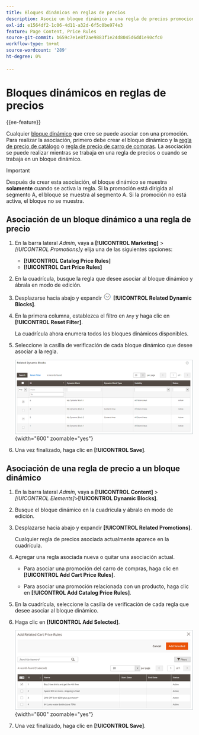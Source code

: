 ```yaml
---
title: Bloques dinámicos en reglas de precios
description: Asocie un bloque dinámico a una regla de precios promocionales.
exl-id: e1564df2-1c06-4d11-a32d-6f5c0be974e3
feature: Page Content, Price Rules
source-git-commit: b659c7e1e8f2ae9883f1e24d8045d6dd1e90cfc0
workflow-type: tm+mt
source-wordcount: '289'
ht-degree: 0%

---
```


# Bloques dinámicos en reglas de precios

{{ee-feature}}

Cualquier [bloque dinámico](dynamic-blocks.md) que cree se puede asociar con una promoción. Para realizar la asociación, primero debe crear el bloque dinámico y la [regla de precio de catálogo](../merchandising-promotions/price-rules-catalog.md) o [regla de precio de carro de compras](../merchandising-promotions/price-rules-cart.md). La asociación se puede realizar mientras se trabaja en una regla de precios o cuando se trabaja en un bloque dinámico.

>[!IMPORTANT]
>
>Después de crear esta asociación, el bloque dinámico se muestra **solamente** cuando se activa la regla. Si la promoción está dirigida al segmento A, el bloque se muestra al segmento A. Si la promoción no está activa, el bloque no se muestra.

## Asociación de un bloque dinámico a una regla de precio

1. En la barra lateral _Admin_, vaya a **[!UICONTROL Marketing]** > _[!UICONTROL Promotions]_&#x200B;y elija una de las siguientes opciones:

   - **[!UICONTROL Catalog Price Rules]**
   - **[!UICONTROL Cart Price Rules]**

1. En la cuadrícula, busque la regla que desee asociar al bloque dinámico y ábrala en modo de edición.

1. Desplazarse hacia abajo y expandir ![Selector de expansión](../assets/icon-display-expand.png) **[!UICONTROL Related Dynamic Blocks]**.

1. En la primera columna, establezca el filtro en `Any` y haga clic en **[!UICONTROL Reset Filter]**.

   La cuadrícula ahora enumera todos los bloques dinámicos disponibles.

1. Seleccione la casilla de verificación de cada bloque dinámico que desee asociar a la regla.

   ![Agregando bloques dinámicos seleccionados](./assets/price-rule-cart-related-dynamic-blocks-any.png){width="600" zoomable="yes"}

1. Una vez finalizado, haga clic en **[!UICONTROL Save]**.

## Asociación de una regla de precio a un bloque dinámico

1. En la barra lateral _Admin_, vaya a **[!UICONTROL Content]** > _[!UICONTROL Elements]_>**[!UICONTROL Dynamic Blocks]**.

1. Busque el bloque dinámico en la cuadrícula y ábralo en modo de edición.

1. Desplazarse hacia abajo y expandir **[!UICONTROL Related Promotions]**.

   Cualquier regla de precios asociada actualmente aparece en la cuadrícula.

1. Agregar una regla asociada nueva o quitar una asociación actual.

   - Para asociar una promoción del carro de compras, haga clic en **[!UICONTROL Add Cart Price Rules]**.

   - Para asociar una promoción relacionada con un producto, haga clic en **[!UICONTROL Add Catalog Price Rules]**.

1. En la cuadrícula, seleccione la casilla de verificación de cada regla que desee asociar al bloque dinámico.

1. Haga clic en **[!UICONTROL Add Selected]**.

   ![Agregando reglas de precio seleccionadas a un bloque dinámico](./assets/pb-dynamic-block-add-related-cart-price-rules.png){width="600" zoomable="yes"}

1. Una vez finalizado, haga clic en **[!UICONTROL Save]**.
